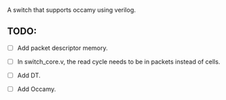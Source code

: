 A switch that supports occamy using verilog.

## TODO:

- [ ] Add packet descriptor memory.

- [ ] In switch_core.v, the read cycle needs to be in packets instead of cells.

- [ ] Add DT.

- [ ] Add Occamy.
